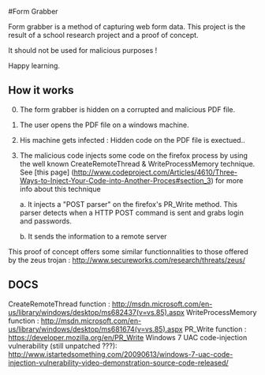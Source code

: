 #Form Grabber

Form grabber is a method of capturing web form data. 
This project is the result of a school research project and a proof of concept.

It should not be used for malicious purposes !

Happy learning.

## How it works

0. The form grabber is hidden on a corrupted and malicious PDF file.
1. The user opens the PDF file on a windows machine.
2. His machine gets infected : Hidden code on the PDF file is exectued..
3. The malicious code injects some code on the firefox process by using the well known CreateRemoteThread & WriteProcessMemory technique.
See [this page] (http://www.codeproject.com/Articles/4610/Three-Ways-to-Inject-Your-Code-into-Another-Proces#section_3) for more info about this technique

   a. It injects a "POST parser" on the firefox's PR_Write method.
   This parser detects when a HTTP POST command is sent and grabs login and passwords.
   
   b. It sends the information to a remote server
   
 This proof of concept offers some similar functionnalities to those offered by the zeus trojan : http://www.secureworks.com/research/threats/zeus/
 
 ## DOCS
 
 CreateRemoteThread function : http://msdn.microsoft.com/en-us/library/windows/desktop/ms682437(v=vs.85).aspx
 WriteProcessMemory function : http://msdn.microsoft.com/en-us/library/windows/desktop/ms681674(v=vs.85).aspx
 PR_Write function : https://developer.mozilla.org/en/PR_Write
 Windows 7 UAC code-injection vulnerability (still unpatched ???): http://www.istartedsomething.com/20090613/windows-7-uac-code-injection-vulnerability-video-demonstration-source-code-released/